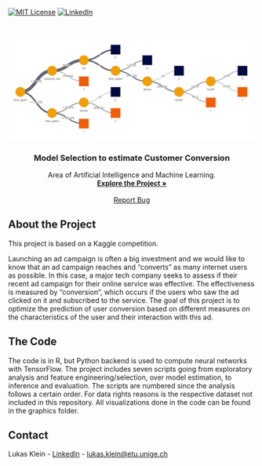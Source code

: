 
[![MIT License][license-shield]][license-url]
[![LinkedIn][linkedin-shield]][linkedin-url]



<!-- PROJECT LOGO -->
<br />
<p align="center">
  <a href="https://github.com/lukaskln/Model-Selection-to-estimate-Customer-Conversion">
    <img src="https://github.com/lukaskln/Model-Selection-to-estimate-Customer-Conversion/blob/master/Graphics/Graphic_Tree.png" alt="Logo" width="800">
  </a>

  <h3 align="center">Model Selection to estimate Customer Conversion</h3>

  <p align="center">
    Area of Artificial Intelligence and Machine Learning.
    <br />
    <a href="https://github.com/lukaskln/Model-Selection-to-estimate-Customer-Conversion"><strong>Explore the Project »</strong></a>
    <br />
    <br />
    <a href="https://github.com/lukaskln/Model-Selection-to-estimate-Customer-Conversion/issues">Report Bug</a>
  </p>
</p>

## About the Project

This project is based on a Kaggle competition.

Launching an ad campaign is often a big investment and we would like to know that an ad campaign reaches and “converts”
as many internet users as possible. In this case, a major tech company seeks to assess if their recent ad campaign
for their online service was effective. The effectiveness is measured by “conversion”, which occurs if the users who saw
the ad clicked on it and subscribed to the service. The goal of this project is to optimize the prediction of user conversion
based on different measures on the characteristics of the user and their interaction with this ad.

## The Code 

The code is in R, but Python backend is used to compute neural networks with TensorFlow. The project includes seven scripts going from exploratory analysis and feature engineering/selection, over model estimation, to inference and evaluation. The scripts are numbered since the analysis follows a certain order. For data rights reasons is the respective dataset not included in this repository. All visualizations done in the code can be found in the graphics folder.

## Contact

Lukas Klein - [LinkedIn](https://www.linkedin.com/in/lukasklein1/) - lukas.klein@etu.unige.ch

<!-- MARKDOWN LINKS & IMAGES -->

[license-shield]: https://img.shields.io/github/license/othneildrew/Best-README-Template.svg?style=flat-square
[license-url]: https://github.com/lukaskln/Model-Selection-to-estimate-Customer-Conversion/blob/master/LICENSE.txt
[linkedin-shield]: https://img.shields.io/badge/-LinkedIn-black.svg?style=flat-square&logo=linkedin&colorB=555
[linkedin-url]: https://www.linkedin.com/in/lukasklein1/
